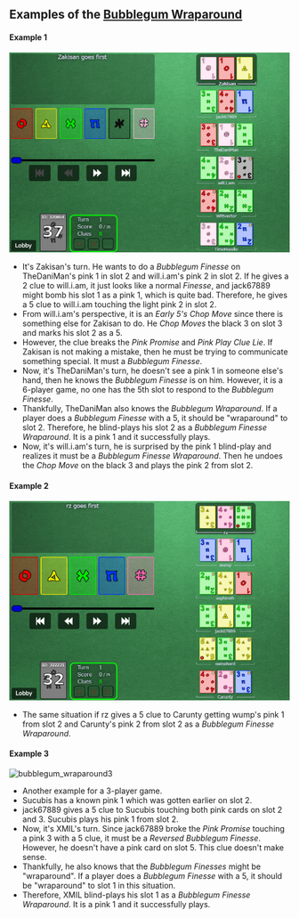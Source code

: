 ## Examples of the [Bubblegum Wraparound](../Reference.md#the-bubblegum-wraparound)

#### Example 1

![bubblegum_wraparound](https://raw.githubusercontent.com/Zamiell/hanabi-conventions/master/img/examples/bubblegum_wraparound.png)

- It's Zakisan's turn. He wants to do a *Bubblegum Finesse* on TheDaniMan's pink 1 in slot 2 and will.i.am's pink 2 in slot 2. If he gives a 2 clue to will.i.am, it just looks like a normal *Finesse*, and jack67889 might bomb his slot 1 as a pink 1, which is quite bad. Therefore, he gives a 5 clue to will.i.am touching the light pink 2 in slot 2.
- From will.i.am's perspective, it is an *Early 5's Chop Move* since there is something else for Zakisan to do. He *Chop Moves* the black 3 on slot 3 and marks his slot 2 as a 5.
- However, the clue breaks the *Pink Promise* and *Pink Play Clue Lie*. If Zakisan is not making a mistake, then he must be trying to communicate something special. It must a *Bubblegum Finesse*.
- Now, it's TheDaniMan's turn, he doesn't see a pink 1 in someone else's hand, then he knows the *Bubblegum Finesse* is on him. However, it is a 6-player game, no one has the 5th slot to respond to the *Bubblegum Finesse*.
- Thankfully, TheDaniMan also knows the *Bubblegum Wraparound*. If a player does a *Bubblegum Finesse* with a 5, it should be "wraparound" to slot 2. Therefore, he blind-plays his slot 2 as a *Bubblegum Finesse Wraparound*. It is a pink 1 and it successfully plays.
- Now, it's will.i.am's turn, he is surprised by the pink 1 blind-play and realizes it must be a *Bubblegum Finesse Wraparound*. Then he undoes the *Chop Move* on the black 3 and plays the pink 2 from slot 2.

#### Example 2

![bubblegum_wraparound2](https://raw.githubusercontent.com/Zamiell/hanabi-conventions/master/img/examples/bubblegum_wraparound2.png)

- The same situation if rz gives a 5 clue to Carunty getting wump's pink 1 from slot 2 and Carunty's pink 2 from slot 2 as a *Bubblegum Finesse Wraparound*.

#### Example 3

![bubblegum_wraparound3](https://raw.githubusercontent.com/Zamiell/hanabi-conventions/master/img/examples/bubblegum_wraparound3.png)

- Another example for a 3-player game.
- Sucubis has a known pink 1 which was gotten earlier on slot 2.
- jack67889 gives a 5 clue to Sucubis touching both pink cards on slot 2 and 3. Sucubis plays his pink 1 from slot 2.
- Now, it's XMIL's turn. Since jack67889 broke the *Pink Promise* touching a pink 3 with a 5 clue, it must be a *Reversed Bubblegum Finesse*. However, he doesn't have a pink card on slot 5. This clue doesn't make sense.
- Thankfully, he also knows that the *Bubblegum Finesses* might be "wraparound". If a player does a *Bubblegum Finesse* with a 5, it should be "wraparound" to slot 1 in this situation.
- Therefore, XMIL blind-plays his slot 1 as a *Bubblegum Finesse Wraparound*. It is a pink 1 and it successfully plays.
